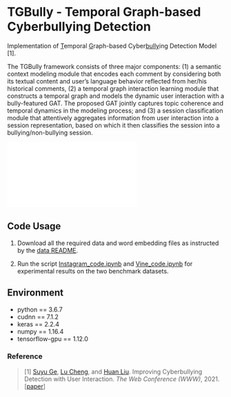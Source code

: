# TGBully - Temporal Graph-based Cyberbullying Detection

Implementation of <ins>T</ins>emporal <ins>G</ins>raph-based Cyber<ins>bully</ins>ing Detection Model [1].

The TGBully framework consists of three major components:
(1) a semantic context modeling module that encodes each comment by considering both its textual content and user’s language behavior reflected from her/his historical comments, 
(2) a temporal graph interaction learning module that constructs a temporal graph and models the dynamic user interaction with a bully-featured GAT. The proposed GAT jointly captures topic coherence and temporal dynamics in the modeling process; and 
(3) a session classification module that attentively aggregates information from user interaction into a session representation, based on which it then classifies the session into a bullying/non-bullying session.

![Overall Framework](data/model.pdf)

## Code Usage
1. Download all the required data and word embedding files as instructed by the [data README](data/README.md).
 
2. Run the script [Instagram_code.ipynb](Instagram_code.ipynb) and [Vine_code.ipynb](Vine_code.ipynb) for experimental results on the two benchmark datasets.

## Environment
* python == 3.6.7
* cudnn == 7.1.2
* keras == 2.2.4
* numpy == 1.16.4 
* tensorflow-gpu == 1.12.0 

### Reference
> \[1\] [Suyu Ge](https://gesy17.github.io/), [Lu Cheng](http://www.public.asu.edu/~lcheng35/), and [Huan Liu](http://www.public.asu.edu/~huanliu/). Improving Cyberbullying Detection with User Interaction. *The Web Conference (WWW)*, 2021. \[[paper](https://arxiv.org/abs/2011.00449)\]
